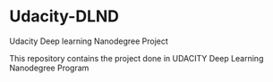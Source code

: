 # Udacity-DLND
Udacity Deep learning Nanodegree Project


This repository contains the project done in UDACITY Deep Learning Nanodegree Program
